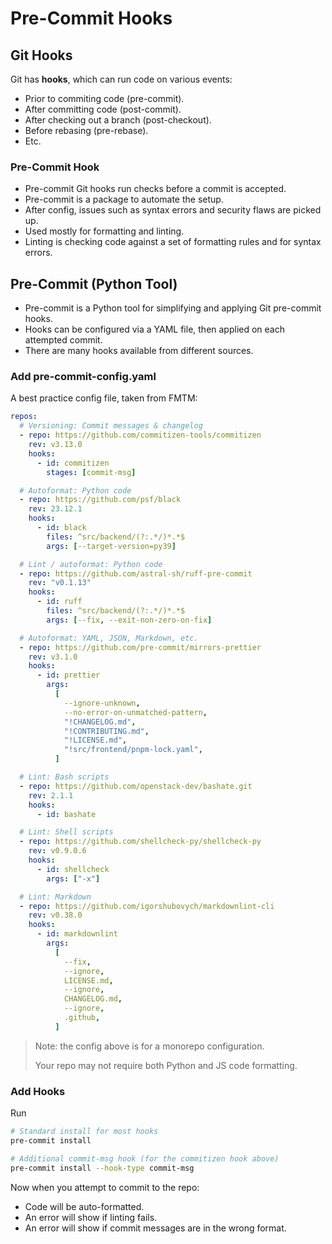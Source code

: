 # Pre-Commit Hooks

## Git Hooks

Git has **hooks**, which can run code on various events:

- Prior to commiting code (pre-commit).
- After committing code (post-commit).
- After checking out a branch (post-checkout).
- Before rebasing (pre-rebase).
- Etc.

### Pre-Commit Hook

- Pre-commit Git hooks run checks before a commit is accepted.
- Pre-commit is a package to automate the setup.
- After config, issues such as syntax errors and security flaws are picked up.
- Used mostly for formatting and linting.
- Linting is checking code against a set of formatting rules
  and for syntax errors.

## Pre-Commit (Python Tool)

- Pre-commit is a Python tool for simplifying and applying Git pre-commit hooks.
- Hooks can be configured via a YAML file, then applied on each attempted commit.
- There are many hooks available from different sources.

### Add pre-commit-config.yaml

A best practice config file, taken from FMTM:

```yaml
repos:
  # Versioning: Commit messages & changelog
  - repo: https://github.com/commitizen-tools/commitizen
    rev: v3.13.0
    hooks:
      - id: commitizen
        stages: [commit-msg]

  # Autoformat: Python code
  - repo: https://github.com/psf/black
    rev: 23.12.1
    hooks:
      - id: black
        files: ^src/backend/(?:.*/)*.*$
        args: [--target-version=py39]

  # Lint / autoformat: Python code
  - repo: https://github.com/astral-sh/ruff-pre-commit
    rev: "v0.1.13"
    hooks:
      - id: ruff
        files: ^src/backend/(?:.*/)*.*$
        args: [--fix, --exit-non-zero-on-fix]

  # Autoformat: YAML, JSON, Markdown, etc.
  - repo: https://github.com/pre-commit/mirrors-prettier
    rev: v3.1.0
    hooks:
      - id: prettier
        args:
          [
            --ignore-unknown,
            --no-error-on-unmatched-pattern,
            "!CHANGELOG.md",
            "!CONTRIBUTING.md",
            "!LICENSE.md",
            "!src/frontend/pnpm-lock.yaml",
          ]

  # Lint: Bash scripts
  - repo: https://github.com/openstack-dev/bashate.git
    rev: 2.1.1
    hooks:
      - id: bashate

  # Lint: Shell scripts
  - repo: https://github.com/shellcheck-py/shellcheck-py
    rev: v0.9.0.6
    hooks:
      - id: shellcheck
        args: ["-x"]

  # Lint: Markdown
  - repo: https://github.com/igorshubovych/markdownlint-cli
    rev: v0.38.0
    hooks:
      - id: markdownlint
        args:
          [
            --fix,
            --ignore,
            LICENSE.md,
            --ignore,
            CHANGELOG.md,
            --ignore,
            .github,
          ]
```

> Note: the config above is for a monorepo configuration.
>
> Your repo may not require both Python and JS code formatting.

### Add Hooks

Run

```bash
# Standard install for most hooks
pre-commit install

# Additional commit-msg hook (for the commitizen hook above)
pre-commit install --hook-type commit-msg
```

Now when you attempt to commit to the repo:

- Code will be auto-formatted.
- An error will show if linting fails.
- An error will show if commit messages are in the wrong format.
